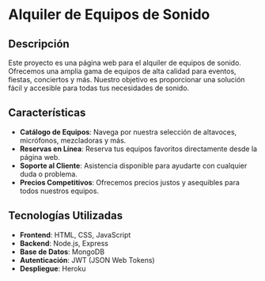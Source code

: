 # Alquiler de Equipos de Sonido

## Descripción

Este proyecto es una página web para el alquiler de equipos de sonido. Ofrecemos una amplia gama de equipos de alta calidad para eventos, fiestas, conciertos y más. Nuestro objetivo es proporcionar una solución fácil y accesible para todas tus necesidades de sonido.

## Características

- **Catálogo de Equipos**: Navega por nuestra selección de altavoces, micrófonos, mezcladoras y más.
- **Reservas en Línea**: Reserva tus equipos favoritos directamente desde la página web.
- **Soporte al Cliente**: Asistencia disponible para ayudarte con cualquier duda o problema.
- **Precios Competitivos**: Ofrecemos precios justos y asequibles para todos nuestros equipos.

## Tecnologías Utilizadas

- **Frontend**: HTML, CSS, JavaScript
- **Backend**: Node.js, Express
- **Base de Datos**: MongoDB
- **Autenticación**: JWT (JSON Web Tokens)
- **Despliegue**: Heroku

